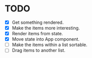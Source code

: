 # TODO

+ [x] Get something rendered.
+ [x] Make the items more interesting.
+ [x] Render items from state.
+ [x] Move state into App component.
+ [ ] Make the items within a list sortable.
+ [ ] Drag items to another list.
